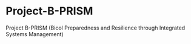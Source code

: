 # Project-B-PRISM
Project B-PRISM (Bicol Preparedness and Resilience through Integrated Systems Management) 
